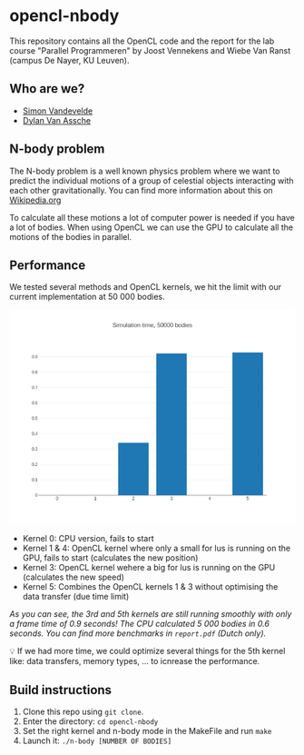 # opencl-nbody
This repository contains all the OpenCL code and the report for the lab course "Parallel Programmeren" by Joost Vennekens and Wiebe Van Ranst (campus De Nayer, KU Leuven).

## Who are we?
- [Simon Vandevelde](https://github.com/Salt-Factory)
- [Dylan Van Assche](https://github.com/DylanVanAssche)

## N-body problem
The N-body problem is a well known physics problem where we want to predict the individual motions of a group of celestial objects interacting with each other gravitationally. You can find more information about this on [Wikipedia.org](https://en.wikipedia.org/wiki/N-body_problem)

To calculate all these motions a lot of computer power is needed if you have a lot of bodies. When using OpenCL we can use the GPU to calculate all the motions of the bodies in parallel.

## Performance
We tested several methods and OpenCL kernels, we hit the limit with our current implementation at 50 000 bodies.

![Simulation time](./grafiekskes/hist_simulation50000.png)

- Kernel 0: CPU version, fails to start
- Kernel 1 & 4: OpenCL kernel where only a small for lus is running on the GPU, fails to start (calculates the new position)
- Kernel 3: OpenCL kernel wehere a big for lus is running on the GPU (calculates the new speed)
- Kernel 5: Combines the OpenCL kernels 1 & 3 without optimising the data transfer (due time limit)

_As you can see, the 3rd and 5th kernels are still running smoothly with only a frame time of 0.9 seconds! The CPU calculated 5 000 bodies in 0.6 seconds. You can find more benchmarks in `report.pdf` (Dutch only)._

:bulb: If we had more time, we could optimize several things for the 5th kernel like: data transfers, memory types, ... to icnrease the performance.

## Build instructions

1. Clone this repo using `git clone`.
2. Enter the directory: `cd opencl-nbody`
3. Set the right kernel and n-body mode in the MakeFile and run `make`
4. Launch it: `./n-body [NUMBER OF BODIES]`
